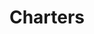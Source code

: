 ---
title: Charters
longTitle: 'Charters'
tags:
- gccommon
french:
- "[[Charte]]"
narrowerTerm:
- "[[Charter of rights and freedoms]]"
scopeNote:
- "Documents setting forth the aims and principles of"
---